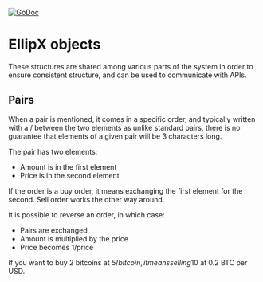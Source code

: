 [![GoDoc](https://godoc.org/github.com/EllipX/ellipxobj?status.svg)](https://godoc.org/github.com/EllipX/ellipxobj)

# EllipX objects

These structures are shared among various parts of the system in order to ensure consistent structure, and can be used to communicate with APIs.

## Pairs

When a pair is mentioned, it comes in a specific order, and typically written with a / between the two elements as unlike standard pairs, there is no guarantee that elements of a given pair will be 3 characters long.

The pair has two elements:

* Amount is in the first element
* Price is in the second element

If the order is a buy order, it means exchanging the first element for the second. Sell order works the other way around.

It is possible to reverse an order, in which case:

* Pairs are exchanged
* Amount is multiplied by the price
* Price becomes 1/price

If you want to buy 2 bitcoins at 5$/bitcoin, it means selling 10$ at 0.2 BTC per USD.


